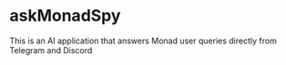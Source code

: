 # askMonadSpy
This is an AI application that answers Monad user queries directly from Telegram and Discord
